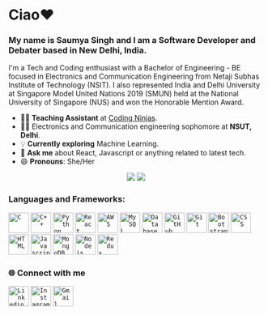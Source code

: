# Ciao❤️
### My name is Saumya Singh and I am a Software Developer and Debater based in New Delhi, India.
I'm a Tech and Coding enthusiast with a Bachelor of Engineering - BE focused in Electronics and Communication Engineering from Netaji Subhas Institute of Technology (NSIT).
I also represented India and Delhi University at Singapore Model United Nations 2019 (SMUN) held at the National University of Singapore (NUS) and won the Honorable Mention Award.

- 👨‍💻 **Teaching Assistant** at [Coding Ninjas](https://www.codingninjas.com/).
- 👨‍🎓 Electronics and Communication engineering sophomore at **NSUT, Delhi**.
- 💡 **Currently exploring** Machine Learning.
- 💬 **Ask me** about React, Javascript or anything related to latest tech.
- 😄 **Pronouns**: She/Her


<p align = "center">
  <img src = "https://github-readme-stats.vercel.app/api?username=saumyasingh203&count_private=true&show_icons=true&theme=jolly&line_height=30&include_all_commits=true">
  <img src = "https://github-readme-stats.vercel.app/api/top-langs/?username=saumyasingh203&hide=matlab,php&theme=jolly&langs_count=8">
</p>


### Languages and Frameworks:
<code><img width="40px" src="https://img.icons8.com/color/3x/c-programming.png" title="C"/></code>
<code><img width="40px" src="https://img.icons8.com/color/4x/c-plus-plus-logo.png" title="C++"/></code>
<code><img width="40px" src="https://img.icons8.com/color/4x/000000/python.png" title="Python"/></code>
<code><img width="40px" src="https://img.icons8.com/plasticine/100/000000/react.png" title="React"/></code>
<code><img width="40px" src="https://img.icons8.com/color/48/000000/amazon-web-services.png" title="AWS"/></code>
<code><img width="40px" src="https://img.icons8.com/ios/4x/00758f/mysql-logo.png" title="MySQL"/></code>
<code><img width="40px" src="https://img.icons8.com/dusk/64/000000/database-restore.png" title="Database"/></code>
<code><img width="40px" src="https://img.icons8.com/fluent/8x/github.png" title="GitHub"/></code>
<code><img width="40px" src="https://img.icons8.com/color/2x/git.png" title="Git"/></code>
<code><img width="40px" src="https://img.icons8.com/color/2x/bootstrap.png" title="Bootstrap"/></code>
<code><img width="40px" src="https://img.icons8.com/color/48/000000/css3.png" title="CSS"/></code>
<code><img width="40px" src="https://img.icons8.com/color/48/000000/html-5.png" title="HTML"/></code>
<code><img width="40px" src="https://img.icons8.com/color/48/000000/javascript-logo-1.png" title="Javascript"/></code>
<code><img width="40px" src="https://img.icons8.com/color/8x/000000/mongodb.png" title="MongoDB"/></code>
<code><img width="40px" src="https://img.icons8.com/color/8x/000000/nodejs.png" title="Nodejs"/></code>
<code><img width="40px" src="https://img.icons8.com/color/8x/000000/redux.png" title="Redux"/></code>

### 🌐 Connect with me 
<code><a href="https://www.linkedin.com/in/saumyasingh203/"><img width="40px" src="https://img.icons8.com/color/8x/000000/linkedin.png" title="Linkedin"/></a></code>
<code><a href="https://www.instagram.com/saumya._.singh"><img width="40px" src="https://img.icons8.com/fluent/48/000000/instagram-new.png" title="Instagram"/></a></code>
<code><a href="mailto:saumya.singh203@gmail.com"><img width="40px" src="https://img.icons8.com/fluent/48/000000/gmail.png" title="Gmail"/></a></code>
